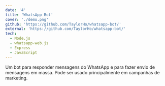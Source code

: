 ```yaml
---
date: '4'
title: 'WhatsApp Bot'
cover: './demo.png'
github: 'https://github.com/TaylorHo/whatsapp-bot/'
external: 'https://github.com/TaylorHo/whatsapp-bot/'
tech:
  - Node.js
  - whatsapp-web.js
  - Express
  - JavaScript
---
```


Um bot para responder mensagens do WhatsApp e para fazer envio de mensagens em massa. Pode ser usado principalmente em campanhas de marketing.
